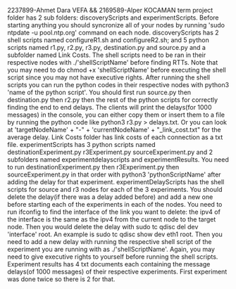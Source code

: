 2237899-Ahmet Dara VEFA && 2169589-Alper KOCAMAN
term project folder has 2 sub folders: discoveryScripts and experimentScripts. Before starting anything you should syncronize all of your nodes by running 'sudo ntpdate -u pool.ntp.org' command on each node.
	discoveryScripts has 2 shell scripts named configureR1.sh and configureR2.sh; and 5 python scripts named r1.py, r2.py, r3.py, destination.py and source.py and a subfolder named Link Costs. The shell scripts need to be ran in their respective nodes with ./'shellScriptName' before finding RTTs. Note that you may need to do chmod +x 'shellScriptName' before executing the shell script since you may not have executive rights. After running the shell scripts you can run the python codes in their respective nodes with python3 'name of the python script'. You should first run source.py then destination.py then r2.py then the rest of the python scripts for correctly finding the end to end delays. The clients will print the delays(for 1000 messages) in the console, you can either copy them or insert them to a file by running the python code like python3 r3.py > delays.txt. Or you can look at 'targetNodeName' + "-" + 'currentNodeName' + "_link_cost.txt" for the average delay.
		Link Costs folder has link costs of each connection as a txt file.
	experimentScripts has 3 python scripts named destinationExperiment.py r3Experiment.py sourceExperiment.py and 2 subfolders named experimentdelayscripts and experimentResults. You need to run destinationExperiment.py then r3Experiment.py then sourceExperiment.py in that order with python3 'pythonScriptName' after adding the delay for that experiment.
		experimentDelayScripts has the shell scripts for source and r3 nodes for each of the 3 experiments. You should delete the delay(if there was a delay added before) and add a new one before starting each of the experiments in each of the nodes. You need to run ifconfig to find the interface of the link you want to delete: the ipv4 of the interface is the same as the ipv4 from the current node to the target node. Then you would delete the delay with sudo tc qdisc del dev 'interface' root. An example is sudo tc qdisc show dev eth1 root. Then you need to add a new delay with running the respective shell script of the experiment you are running with as ./'shellScriptName'. Again, you may need to give executive rights to yourself before running the shell scripts.
		Experiment results has 4 txt documents each containing the message delays(of 1000 messages) of their respective experiments. First experiment was done twice so there is 2 for that.